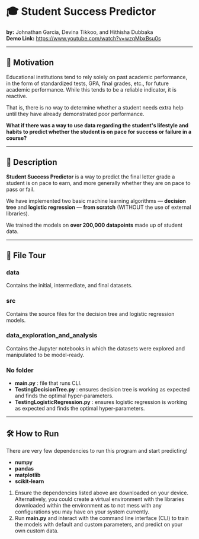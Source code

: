 # 🎓 Student Success Predictor  
**by:** Johnathan Garcia, Devina Tikkoo, and Hithisha Dubbaka  
**Demo Link:** https://www.youtube.com/watch?v=wzqMbxBsu0s  

---

## 🚀 Motivation  
Educational institutions tend to rely solely on past academic performance, in the form of standardized tests, GPA, final grades, etc., for future academic performance. While this tends to be a reliable indicator, it is reactive.  

That is, there is no way to determine whether a student needs extra help until they have already demonstrated poor performance.  

**What if there was a way to use data regarding the student's lifestyle and habits to predict whether the student is on pace for success or failure in a course?**

---

## 📖 Description  
**Student Success Predictor** is a way to predict the final letter grade a student is on pace to earn, and more generally whether they are on pace to pass or fail.  

We have implemented two basic machine learning algorithms — **decision tree** and **logistic regression** — **from scratch** (WITHOUT the use of external libraries).  

We trained the models on **over 200,000 datapoints** made up of student data.  

---

## 📂 File Tour  

### **data**  
Contains the initial, intermediate, and final datasets.  

### **src**  
Contains the source files for the decision tree and logistic regression models.  

### **data_exploration_and_analysis**  
Contains the Jupyter notebooks in which the datasets were explored and manipulated to be model-ready.  

### **No folder**  
- **main.py** : file that runs CLI.  
- **TestingDecisionTree.py** : ensures decision tree is working as expected and finds the optimal hyper-parameters.  
- **TestingLogisticRegression.py** : ensures logistic regression is working as expected and finds the optimal hyper-parameters.  

---

## 🛠️ How to Run  

There are very few dependencies to run this program and start predicting!  

- **numpy**  
- **pandas**  
- **matplotlib**  
- **scikit-learn**  

1. Ensure the dependencies listed above are downloaded on your device. Alternatively, you could create a virtual environment with the libraries downloaded within the environment as to not mess with any configurations you may have on your system currently.  
2. Run **main.py** and interact with the command line interface (CLI) to train the models with default and custom parameters, and predict on your own custom data.  
